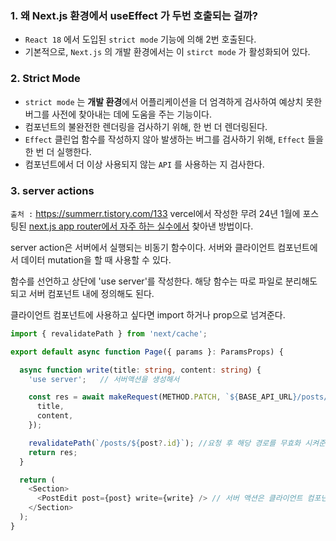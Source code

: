 ### 1. 왜 Next.js 환경에서 useEffect 가 두번 호출되는 걸까?
 - `React 18` 에서 도입된 `strict mode` 기능에 의해 2번 호출된다.
 - 기본적으로, `Next.js` 의 개발 환경에서는 이 `stirct mode` 가 활성화되어 있다.

### 2. Strict Mode
- `strict mode` 는 **개발 환경**에서 어플리케이션을 더 엄격하게 검사하여 예상치 못한 버그를 사전에 찾아내는 데에 도움을 주는 기능이다.
- 컴포넌트의 불완전한 렌더링을 검사하기 위해, 한 번 더 렌더링된다.
- `Effect` 클린업 함수를 작성하지 않아 발생하는 버그를 검사하기 위해, `Effect` 들을 한 번 더 실행한다.
- 컴포넌트에서 더 이상 사용되지 않는 `API` 를 사용하는 지 검사한다.

### 3. server actions
`출처 :`  https://summerr.tistory.com/133
vercel에서 작성한 무려 24년 1월에 포스팅된 [next.js app router에서 자주 하는 실수에서](https://vercel.com/blog/common-mistakes-with-the-next-js-app-router-and-how-to-fix-them#not-revalidating-data-after-mutations) 찾아낸 방법이다.  

server action은 서버에서 실행되는 비동기 함수이다. 서버와 클라이언트 컴포넌트에서 데이터 mutation을 할 때 사용할 수 있다.  

함수를 선언하고 상단에 'use server'를 작성한다. 해당 함수는 따로 파일로 분리해도 되고 서버 컴포넌트 내에 정의해도 된다.  

클라이언트 컴포넌트에 사용하고 싶다면 import 하거나 prop으로 넘겨준다.  

```typescript
import { revalidatePath } from 'next/cache';

export default async function Page({ params }: ParamsProps) {

  async function write(title: string, content: string) {
    'use server'; 	// 서버액션을 생성해서

    const res = await makeRequest(METHOD.PATCH, `${BASE_API_URL}/posts/${post?.id}`, {
      title,
      content,
    });

    revalidatePath(`/posts/${post?.id}`); //요청 후 해당 경로를 무효화 시켜준다.
    return res;
  }

  return (
    <Section>
      <PostEdit post={post} write={write} /> // 서버 액션은 클라이언트 컴포넌트에 넘겨줄 수 있다.
    </Section>
  );
}
```